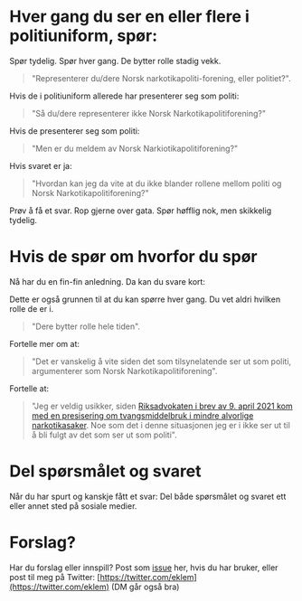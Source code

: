 # Hver gang du ser en eller flere i politiuniform, spør:

Spør tydelig. Spør hver gang. De bytter rolle stadig vekk. 
> "Representerer du/dere Norsk narkotikapoliti-forening, eller politiet?".


Hvis de i politiuniform allerede har presenterer seg som politi:
> "Så du/dere representerer ikke Norsk Narkotikapolitiforening?"


Hvis de presenterer seg som politi:
> "Men er du meldem av Norsk Narkiotikapolitiforening?"


Hvis svaret er ja:
> "Hvordan kan jeg da vite at du ikke blander rollene mellom politi og Norsk Narkotikapolitiforening?"


Prøv å få et svar. Rop gjerne over gata. Spør høfflig nok, men skikkelig tydelig.

# Hvis de spør om hvorfor du spør

Nå har du en fin-fin anledning. Da kan du svare kort: 

Dette er også grunnen til at du kan spørre hver gang. Du vet aldri hvilken rolle de er i.
> "Dere bytter rolle hele tiden".


Fortelle mer om at:
> "Det er vanskelig å vite siden det som tilsynelatende ser ut som politi, argumenterer som Norsk Narkotikapolitiforening".


Fortelle at:
> "Jeg er veldig usikker, siden [Riksadvokaten i brev av 9. april 2021 kom med en presisering om tvangsmiddelbruk i mindre alvorlige narkotikasaker](https://www.riksadvokaten.no/wp-content/uploads/2022/02/Nasj-rapport-tvangsmiddelbruk-i-mindre-alv-narkotikasaker.pdf).
Noe som det i denne situasjonen jeg er i ikke ser ut til å bli fulgt av det som ser ut som politi".


# Del spørsmålet og svaret

Når du har spurt og kanskje fått et svar: Del både spørsmålet og svaret ett eller annet sted på sosiale medier.

# Forslag?

Har du forslag eller innspill? Post som [issue](https://github.com/eklem/rolleblanding.no/issues/new) her, hvis du har bruker, eller post til meg på Twitter: [https://twitter.com/eklem](https://twitter.com/eklem) (DM går også bra)
